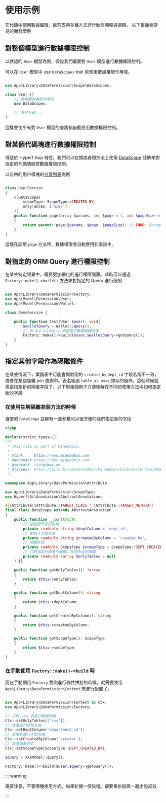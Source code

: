 # 使用示例

在代碼中使用數據權限、目前支持多種方式進行動態開啓與關閉。
以下舉幾種常見的開發案例

## 對整個模型進行數據權限控制

以默認的 `User` 模型為例，假設我們需要對 `User` 模型進行數據權限控制。

可以在 `User` 模型中 use  `DataScopes` trait 來啓用數據權限作用域。

```php

use App\Library\DataPermission\Scope\DataScopes;

class User {}
    // 使用數據權限作用域
    use DataScopes;

    // 其他代碼...
}
```

這樣會使所有對 `User` 模型的查詢都自動應用數據權限控制。

## 對某個代碼塊進行數據權限控制

得益於 Hyperf Aop 特性，我們可以在類或者類方法上使用 [DataScope](https://github.com/mineadmin/MineAdmin/blob/master-department/app/Library/DataPermission/Attribute/DataScope.php) 註解來對指定的代碼塊開啓數據權限控制。 

以自帶的用户模塊的[分頁列表](https://github.com/mineadmin/MineAdmin/blob/master-department/app/Service/Permission/UserService.php#L93~L100)為例

```php

class UserService
{
    #[DataScope(
        scopeType: ScopeType::CREATED_BY,
        onlyTables: ['user']
    )]
    public function page(array $params, int $page = 1, int $pageSize = 10): array
    {
        return parent::page($params, $page, $pageSize); // TODO: Change the autogenerated stub
    }
}

```

這樣在調用 `page` 方法時，數據權限會自動應用到查詢中。


## 對指定的 ORM Query 進行權限控制

在某些特定場景中，需要更加細化的進行權限隔離。此時可以通過 `Factory::make()->build()` 方法來對指定的 Query 進行限制

```php

use App\Library\DataPermission\Factory;
use App\Model\Permission\User;
use App\Model\Permission\Wallet;

class DemoService {

    public function test(User $user): void{
        $walletQuery = Wallet::query();
        // 對 WalletQuery 單獨進行數據隔離拼接
        Factory::make()->build($user,$walletQuery->getQuery());
    }
}

```

## 指定其他字段作為隔離條件

在某些情況下，業務表中可能會與默認的 `created_by` `dept_id` 字段名稱不一致，或者在某些複雜 join 查詢中。表名經過 `table as xxxx` 類似的操作。這個時候就需要指定新的隔離字段了。以下舉幾個例子方便理解在不同的使用方法中如何指定新的字段


### 在使用註解隔離某個方法的時候

自帶的 `DataScope` 註解有一些參數可以很方便的我們指定新的字段

```php
<?php

declare(strict_types=1);
/**
 * This file is part of MineAdmin.
 *
 * @link     https://www.mineadmin.com
 * @document https://doc.mineadmin.com
 * @contact  root@imoi.cn
 * @license  https://github.com/mineadmin/MineAdmin/blob/master/LICENSE
 */

namespace App\Library\DataPermission\Attribute;

use App\Library\DataPermission\ScopeType;
use Hyperf\Di\Annotation\AbstractAnnotation;

#[\Attribute(\Attribute::TARGET_CLASS | \Attribute::TARGET_METHOD)]
final class DataScope extends AbstractAnnotation
{
    public function __construct(
        // 指定部門字段名稱
        private readonly string $deptColumn = 'dept_id',
        // 創建人字段名稱
        private readonly string $createdByColumn = 'created_by',
        // 隔離方式
        private readonly ScopeType $scopeType = ScopeType::DEPT_CREATED_BY,
        // 只對指定的表進行隔離。為空則全部隔離
        private readonly ?array $onlyTables = null
    ) {}

    public function getOnlyTables(): ?array
    {
        return $this->onlyTables;
    }

    public function getDeptColumn(): string
    {
        return $this->deptColumn;
    }

    public function getCreatedByColumn(): string
    {
        return $this->createdByColumn;
    }

    public function getScopeType(): ScopeType
    {
        return $this->scopeType;
    }
}


```

### 在手動使用 `Factory::make()->build` 時

而在手動調用 `Factory` 實例進行條件拼接的時候。就需要使用 `App\Library\DataPermission\Context` 來進行配置了。

```php

use App\Library\DataPermission\Context as Ctx;
use App\Library\DataPermission\Factory;

// 只對 sss 表進行數據隔離
Ctx::setOnlyTables(['sss']);
// 設置部門字段名稱
Ctx::setDeptColumn('department_id');
// 設置創建人字段名稱
Ctx::setCreatedByColumn('creator');
// 設置隔離方式
Ctx::setScopeType(ScopeType::DEPT_CREATED_BY);

$query = XXXModel::query();

Factory::make()->build($user,$query->getQuery());

```

::: warning

需要注意，不管哪種使用方式。如果新開一個協程。都要重新設置一遍才能起效

:::